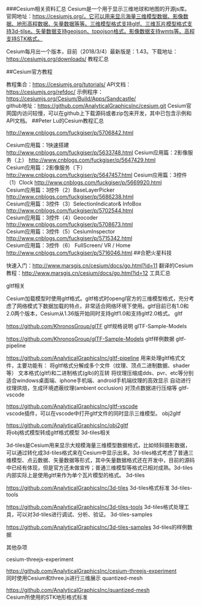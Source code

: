 ###Cesium相关资料汇总
Cesium是一个用于显示三维地球和地图的开源js库。官网地址：https://cesiumjs.org/。它可以用来显示海量三维模型数据、影像数据、地形高程数据、矢量数据等等。三维模型格式支持gltf、三维瓦片模型格式支持3d-tilse。矢量数据支持geojson、topojson格式。影像数据支持wmts等。高程支持STK格式。

Cesium每月出一个版本，目前（2018/3/4）最新版是：1.43。下载地址：https://cesiumjs.org/downloads/ 
教程汇总

##Cesium官方教程 

教程集合：https://cesiumjs.org/tutorials/
API文档：https://cesiumjs.org/refdoc/
示例程序：https://cesiumjs.org/Cesium/Build/Apps/Sandcastle/  
github地址：https://github.com/AnalyticalGraphicsInc/cesium.git 
Cesium官网国内访问较慢，可以在github上下载源码或者zip包来开发，其中已包含示例和API文档。
##Peter Lu的Cesium教程汇总 

http://www.cnblogs.com/fuckgiser/p/5706842.html  

Cesium应用篇：1快速搭建 http://www.cnblogs.com/fuckgiser/p/5633748.html 
Cesium应用篇：2影像服务（上） http://www.cnblogs.com/fuckgiser/p/5647429.html  
Cesium应用篇：2影像服务（下） http://www.cnblogs.com/fuckgiser/p/5647457.html 
Cesium应用篇：3控件（1）Clock http://www.cnblogs.com/fuckgiser/p/5669920.html  
Cesium应用篇：3控件（2）BaseLayerPicker http://www.cnblogs.com/fuckgiser/p/5686238.html  
Cesium应用篇：3控件（3）SelectionIndicator& InfoBox http://www.cnblogs.com/fuckgiser/p/5702544.html  
Cesium应用篇：3控件（4）Geocoder http://www.cnblogs.com/fuckgiser/p/5708673.html  
Cesium应用篇：3控件（5）CesiumInspector http://www.cnblogs.com/fuckgiser/p/5715342.html  
Cesium应用篇：3控件（6） FullScreen/ VR / Home http://www.cnblogs.com/fuckgiser/p/5716046.html
##合肥火星科技

快速入门：http://www.marsgis.cn/cesium/docs/go.html?id=11
翻译的Cesium教程：http://www.marsgis.cn/cesium/docs/go.html?id=12
工具汇总

gltf相关

Cesium加载模型时使用gltf格式。gltf格式时opengl官方的三维模型格式，充分考虑了网络模式下数据加载的特点，非常适合网络环境下使用。gltf目前已有1.0和2.0两个版本，Cesium从1.36版开始同时支持gltf1.0和支持gltf2.0格式。
gltf

https://github.com/KhronosGroup/glTF
gltf规格说明
glTF-Sample-Models

https://github.com/KhronosGroup/glTF-Sample-Models
gltf样例数据
gltf-pipeline

https://github.com/AnalyticalGraphicsInc/gltf-pipeline 
用来处理gltf格式文件，主要功能有：
将gltf格式分解成多个文件（纹理、顶点二进制数据、shader等）
文本格式(gltf)和二进制格式(glb)的互转
将纹理压缩成dds、pvr、etc等分别适合windows桌面端、iphone手机端、android手机端纹理的高效显示
自动进行纹理烘焙，生成环境遮蔽纹理(ambient occlusion)
对顶点数据进行压缩等
gltf-vscode

https://github.com/AnalyticalGraphicsInc/gltf-vscode  
vscode插件，可以在vscode中打开gltf文件的同时显示三维模型。
obj2gltf

https://github.com/AnalyticalGraphicsInc/obj2gltf  
将obj格式模型转成gltf格式模型
3d-tiles相关

3d-tiles是Cesium用来显示大规模海量三维模型数据格式，比如倾斜摄影数据，可以通过转化成3d-tiles格式来在Cesium中显示出来。3d-tiles格式考虑了普通三维模型、点云数据、矢量数据等形式，其中矢量数据格式还在开发中，目前的源码中已经有体现，但是官方还未做宣传；普通三维模型等格式已相对成熟。3d-tiles内部实际上是使用gltf来作为单个瓦片模型的格式。
3d-tiles

https://github.com/AnalyticalGraphicsInc/3d-tiles
3d-tiles格式标准
3d-tiles-tools

https://github.com/AnalyticalGraphicsInc/3d-tiles-tools
3d-tiles格式处理工具，可以对3d-tiles进行调试、分析、验证。
3d-tiles-samples

https://github.com/AnalyticalGraphicsInc/3d-tiles-samples
3d-tiles的样例数据

其他杂项

cesium-threejs-experiment

https://github.com/AnalyticalGraphicsInc/cesium-threejs-experiment  
同时使用Cesium和three.js进行三维展示
quantized-mesh

https://github.com/AnalyticalGraphicsInc/quantized-mesh  
Cesium所使用的STK地形格式标准
